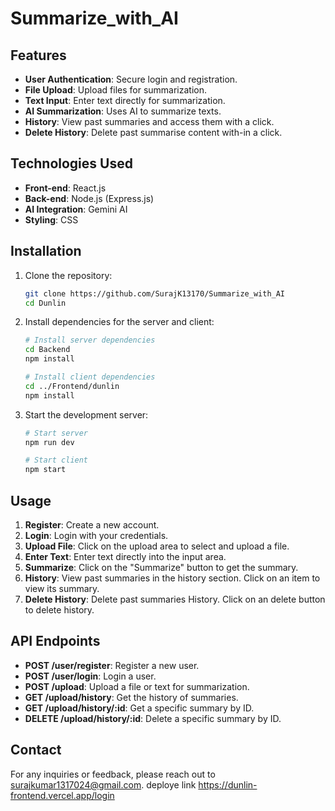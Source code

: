 # Summarize_with_AI

## Features

- **User Authentication**: Secure login and registration.
- **File Upload**: Upload files for summarization.
- **Text Input**: Enter text directly for summarization.
- **AI Summarization**: Uses AI to summarize texts.
- **History**: View past summaries and access them with a click.
- **Delete History**: Delete past summarise content with-in a click.

## Technologies Used

- **Front-end**: React.js
- **Back-end**: Node.js (Express.js)
- **AI Integration**: Gemini AI
- **Styling**: CSS

## Installation

1. Clone the repository:
    ```bash
    git clone https://github.com/SurajK13170/Summarize_with_AI
    cd Dunlin
    ```

2. Install dependencies for the server and client:
    ```bash
    # Install server dependencies
    cd Backend
    npm install
    
    # Install client dependencies
    cd ../Frontend/dunlin
    npm install
    ```

3. Start the development server:
    ```bash
    # Start server
    npm run dev
    
    # Start client
    npm start
    ```

## Usage

1. **Register**: Create a new account.
2. **Login**: Login with your credentials.
3. **Upload File**: Click on the upload area to select and upload a file.
4. **Enter Text**: Enter text directly into the input area.
5. **Summarize**: Click on the "Summarize" button to get the summary.
6. **History**: View past summaries in the history section. Click on an item to view its summary.
7. **Delete History**: Delete past summaries History. Click on an delete button to delete history.

## API Endpoints

- **POST /user/register**: Register a new user.
- **POST /user/login**: Login a user.
- **POST /upload**: Upload a file or text for summarization.
- **GET /upload/history**: Get the history of summaries.
- **GET /upload/history/:id**: Get a specific summary by ID.
- **DELETE /upload/history/:id**: Delete a specific summary by ID.


## Contact

For any inquiries or feedback, please reach out to surajkumar1317024@gmail.com.
deploye link https://dunlin-frontend.vercel.app/login

